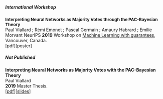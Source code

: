 ##### International Workshop
<strong style="font-size: 13.5px">Interpreting Neural Networks as Majority Votes through the PAC-Bayesian Theory</strong>  
Paul Viallard ; Rémi Emonet ; Pascal Germain ; Amaury Habrard ; Emilie Morvant
NeurIPS **2019** Workshop on [Machine Learning with guarantees](https://sites.google.com/view/mlwithguarantees), Vancouver, Canada.  
[pdf][poster]

##### Not Published

**Interpreting Neural Networks as Majority Votes with the PAC-Bayesian Theory**  
Paul Viallard  
**2019** Master Thesis.  
[[pdf](https://drive.google.com/open?id=13O2Ce3s9eR2M8GXsZkjuryQvot-lhVLf)][[slides](https://drive.google.com/open?id=1TSE4oVPSbgCwel1C85WGQIB4Ricy89-S)]
